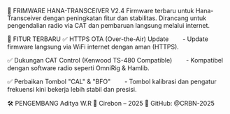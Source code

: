📡 FRIMWARE HANA-TRANSCEIVER V2.4
Firmware terbaru untuk Hana-Transceiver dengan peningkatan fitur dan stabilitas.
Dirancang untuk pengendalian radio via CAT dan pembaruan langsung melalui internet.

🚀 FITUR TERBARU
✅ HTTPS OTA (Over-the-Air) Update
  - Update firmware langsung via WiFi internet dengan aman (HTTPS).

✅ Dukungan CAT Control (Kenwood TS-480 Compatible)
  - Kompatibel dengan software radio seperti OmniRig & Hamlib.

✅ Perbaikan Tombol "CAL" & "BFO"
  - Tombol kalibrasi dan pengatur frekuensi kini bekerja lebih stabil dan presisi.

🛠️ PENGEMBANG
Aditya W.R
📍 Cirebon – 2025
🔗 GitHub: @CRBN-2025
